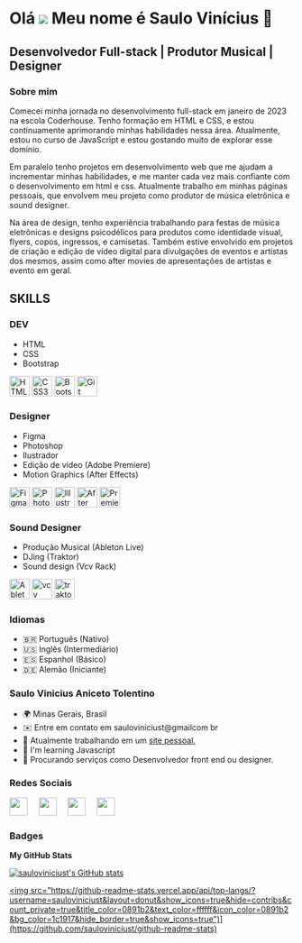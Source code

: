 # Olá ![](https://user-images.githubusercontent.com/18350557/176309783-0785949b-9127-417c-8b55-ab5a4333674e.gif) Meu nome é Saulo Vinícius 🖖

## Desenvolvedor Full-stack | Produtor Musical | Designer 

### Sobre mim
Comecei minha jornada no desenvolvimento full-stack em janeiro de 2023 na escola Coderhouse. Tenho formação em HTML e CSS, e estou continuamente aprimorando minhas habilidades nessa área. Atualmente, estou no curso de JavaScript e estou gostando muito de explorar esse domínio.

Em paralelo tenho projetos em desenvolvimento web que me ajudam a incrementar minhas habilidades, e me manter cada vez mais confiante com o desenvolvimento em html e css. Atualmente trabalho em minhas páginas pessoais, que envolvem meu projeto como produtor de música eletrônica e sound designer.

Na área de design, tenho experiência trabalhando para festas de música eletrônicas e designs psicodélicos para produtos como identidade visual, flyers, copos, ingressos, e camisetas. Também estive envolvido em projetos de criação e edição de vídeo digital para divulgações de eventos e artistas dos mesmos, assim como after movies de apresentações de artistas e evento em geral.

## SKILLS 

### DEV 

* HTML
* CSS
* Bootstrap

<p align="left">

  <a href="https://developer.mozilla.org/en-US/docs/Glossary/HTML5" target="_blank" rel="noreferrer"><img src="https://raw.githubusercontent.com/danielcranney/readme-generator/main/public/icons/skills/html5-colored.svg" width="36" height="36" alt="HTML5" /></a>
  <a href="https://www.w3.org/TR/CSS/#css" target="_blank" rel="noreferrer"><img src="https://raw.githubusercontent.com/danielcranney/readme-generator/main/public/icons/skills/css3-colored.svg" width="36" height="36" alt="CSS3" /></a>
  <a href="https://getbootstrap.com/" target="_blank" rel="noreferrer"><img src="https://raw.githubusercontent.com/danielcranney/readme-generator/main/public/icons/skills/bootstrap-colored.svg" width="36" height="36" alt="Bootstrap" /></a>
  <a href="https://git-scm.com/" target="_blank" rel="noreferrer"><img src="https://raw.githubusercontent.com/danielcranney/readme-generator/main/public/icons/skills/git-colored.svg" width="36" height="36" alt="Git" /></a>

</p>

### Designer 
* Figma
* Photoshop
* Ilustrador
* Edição de vídeo (Adobe Premiere)
* Motion Graphics (After Effects)
<p align="left">
  <a href="https://www.figma.com/" target="_blank" rel="noreferrer"><img                          src="https://raw.githubusercontent.com/danielcranney/readme-generator/main/public/icons/skills/figma-colored.svg"    width="36" height="36" alt="Figma" /></a>
  <a href="https://www.adobe.com/uk/products/photoshop.html" target="_blank" rel="noreferrer"><img src="https://raw.githubusercontent.com/danielcranney/readme-generator/main/public/icons/skills/photoshop-colored.svg" width="36" height="36" alt="Photoshop" /></a>
  <a href="adobe.com/uk/products/illustrator.html" target="_blank" rel="noreferrer"><img src="https://raw.githubusercontent.com/danielcranney/readme-generator/main/public/icons/skills/illustrator-colored.svg" width="36" height="36" alt="Illustrator" /></a>
  <a href="https://www.adobe.com/uk/products/aftereffects.html" target="_blank" rel="noreferrer"><img src="https://raw.githubusercontent.com/danielcranney/readme-generator/main/public/icons/skills/aftereffects-colored.svg" width="36" height="36" alt="After Effects" /></a>
  <a href="https://www.adobe.com/uk/products/premiere.html" target="_blank" rel="noreferrer"><img src="https://raw.githubusercontent.com/danielcranney/readme-generator/main/public/icons/skills/premierepro-colored.svg" width="36" height="36" alt="Premiere Pro" /></a>
 
</p>

### Sound Designer 
* Produção Musical (Ableton Live)
* DJing (Traktor)
* Sound design (Vcv Rack)

<p align="left">
  <a href="https://ableton.com/" target="_blank" rel="noreferrer"><img src="https://cdn.icon-icons.com/icons2/3053/PNG/512/ableton_macos_bigsur_icon_190476.png" width="36" height="36" alt="Ableton icon" /></a>
  <a href="https://vcvrack.com/" target="_blank" rel="noreferrer"><img src="https://vcvrack.com/logo-white.svg" width="36" height="36" alt="vcv icon" /></a>
  <a href="https://traktor.com/" target="_blank" rel="noreferrer"><img src="https://github.com/sauloviniciust/sauloviniciust/assets/126627845/91b3d7eb-6dec-4c4b-b387-1579e8c071b1" width="36" height="36" alt="traktor icon" /></a>
   
</p>

### Idiomas

* 🇧🇷 Português (Nativo)
* 🇺🇸 Inglês (Intermediário)
* 🇪🇸 Espanhol (Básico)
* 🇩🇪 Alemão (Iniciante)

### Saulo Vinicius Aniceto Tolentino

* 🌍  Minas Gerais, Brasil
* ✉️  Entre em contato em sauloviniciust@gmailcom br
* 🚀  Atualmente trabalhando em um <a href="https://spacechronix.vercel.app" target="_blank" rel="noreferrer">site pessoal.</a>  
* 🧠  I'm learning Javascript 
* 🤝  Procurando serviços como Desenvolvedor front end ou designer.

### Redes Sociais

<p align="left"> 
  <a href="https://www.github.com/sauloviniciust" target="_blank" rel="noreferrer"><img src="https://raw.githubusercontent.com/danielcranney/readme-generator/main/public/icons/socials/github.svg" width="32" height="32" /></a>
&nbsp;&nbsp;&nbsp;
  <a href="https://www.linkedin.com/in/saulo-vinicius-b05b38271" target="_blank" rel="noreferrer"><img src="https://raw.githubusercontent.com/danielcranney/readme-generator/main/public/icons/socials/linkedin.svg" width="32" height="32" /></a>
  &nbsp;&nbsp;&nbsp;
  <a href="https://instagram.com/sauloviniciust" target="_blank" rel="noreferrer"><img src="https://raw.githubusercontent.com/danielcranney/readme-generator/main/public/icons/socials/instagram.svg" width="32" height="32" /></a>
  &nbsp;&nbsp;&nbsp;
  <a href="https://www.twitter.com/sauloviniciust" target="_blank" rel="noreferrer"><img src="https://raw.githubusercontent.com/danielcranney/readme-generator/main/public/icons/socials/twitter.svg" width="32" height="32" /></a></p>

### Badges

<b>My GitHub Stats</b>

<a href="http://www.github.com/sauloviniciust"><img src="https://github-readme-stats.vercel.app/api?username=sauloviniciust&show_icons=true&hide=contribs&count_private=true&title_color=0891b2&text_color=ffffff&icon_color=0891b2&bg_color=1c1917&hide_border=true&show_icons=true" alt="sauloviniciust's GitHub stats" /></a>


<a href="http://www.github.com/sauloviniciust"><img src="https://github-readme-stats.vercel.app/api/top-langs/?username=sauloviniciust&layout=donut&show_icons=true&hide=contribs&count_private=true&title_color=0891b2&text_color=ffffff&icon_color=0891b2&bg_color=1c1917&hide_border=true&show_icons=true")](https://github.com/sauloviniciust/github-readme-stats)
